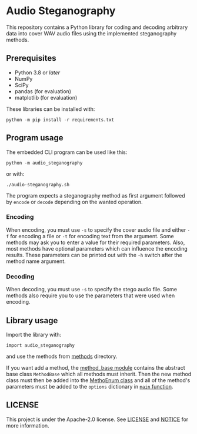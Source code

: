 # Audio Steganography

This repository contains a Python library for coding and decoding arbitrary
data into cover WAV audio files using the implemented steganography methods.

## Prerequisites

- Python 3.8 or *later*
- NumPy
- SciPy
- pandas (for evaluation)
- matplotlib (for evaluation)

These libraries can be installed with:

```
python -m pip install -r requirements.txt
```

## Program usage

The embedded CLI program can be used like this:

```
python -m audio_steganography
```

or with:

```
./audio-steganography.sh
```

The program expects a steganography method as first argument followed by
`encode` or `decode` depending on the wanted operation.

### Encoding

When encoding, you must use `-s` to specify the cover audio file and either
`-f` for encoding a file or `-t` for encoding text from the argument. Some
methods may ask you to enter a value for their required parameters. Also, most
methods have optional parameters which can influence the encoding results.
These parameters can be printed out with the `-h` switch after the method name
argument.

### Decoding

When decoding, you must use `-s` to specify the stego audio file. Some methods
also require you to use the parameters that were used when encoding.

## Library usage

Import the library with:

```
import audio_steganography
```

and use the methods from [methods](audio_steganography/methods) directory.

If you want add a method, the [method_base
module](audio_steganography/methods/method_base.py) contains the abstract base
class `MethodBase` which all methods must inherit. Then the new method class
must then be added into the [MethoEnum
class](audio_steganography/methods/__init__.py) and all of the method's
parameters must be added to the `options` dictionary in [`main`
function](audio_steganography/cli/__init__.py).

## LICENSE

This project is under the Apache-2.0 license. See [LICENSE](LICENSE) and
[NOTICE](NOTICE) for more information.
